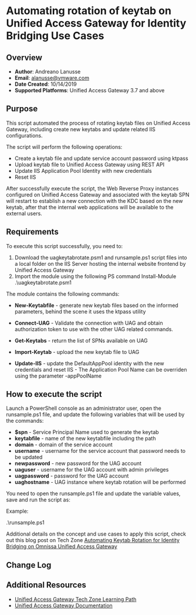 # Automating rotation of keytab on Unified Access Gateway for Identity Bridging Use Cases

## Overview
- **Author**: Andreano Lanusse
- **Email**: alanusse@vmware.com
- **Date Created**: 10/14/2019
- **Supported Platforms**: Unified Access Gateway 3.7 and above 

## Purpose 
<!-- Summary Start -->
This script automated the process of rotating keytab files on Unified Access Gateway, including create new keytabs and update related IIS configurations.
<!-- Summary End -->
The script will perform the following operations:
- Create a keytab file and update service account password using ktpass
- Upload keytab file to Unified Access Gateway using REST API 
- Update IIS Application Pool Identity with new credentials
- Reset IIS

After successfully execute the script, the Web Reverse Proxy instances configured on Unified Access Gateway and associated with the keytab SPN will restart to establish a new connection with the KDC based on the new keytab, after that the internal web applications will be available to the external users.

## Requirements
 
To execute this script successfully, you need to:
1. Download the uagkeytabrotate.psm1 and runsample.ps1 script files into a local folder on the IIS Server hosting the internal website frontend by Unified Access Gateway
2. Import the module using the following PS command Install-Module .\uagkeytabrotate.psm1

The module contains the following commands:

- **New-Keytabfile** - generate new keytab files based on the informed parameters, behind the scene it uses the ktpass utility   

- **Connect-UAG** - Validate the connection with UAG and obtain authorization token to use with the other UAG related commands.

- **Get-Keytabs** - return the list of SPNs available on UAG

- **Import-Keytab** - upload the new keytab file to UAG

- **Update-IIS** - update the DefaultAppPool identity with the new credentials and reset IIS - The Application Pool Name can be overriden using the parameter -appPoolName  

## How to execute the script

Launch a PowerShell console as an administrator user, open the runsample.ps1 file, and update the following variables that will be used by the commands:

- **$spn** - Service Principal Name used to generate the keytab
- **keytabfile** - name of the new keytabfile including the path
- **domain** - domain of the service account
- **username** - username for the service account that password needs to be updated
- **newpassword** - new password for the UAG account 
- **uaguser** - username for the UAG account with admin privileges
- **uagpassword** - password for the UAG account 
- **uaghostname** - UAG instance where keytab rotation will be performed

You need to open the runsample.ps1 file and update the variable values, save and run the script as:

Example:

.\runsample.ps1

Additional details on the concept and use cases to apply this script, check out this blog post on Tech Zone [Automating Keytab Rotation for Identity Bridging on Omnissa Unified Access Gateway](https://techzone.omnissa.com/blog/automating-keytab-rotation-identity-bridging-vmware-unified-access-gateway)



## Change Log


## Additional Resources
* [Unified Access Gateway Tech Zone Learning Path](https://techzone.omnissa.com/mastering-unified-access-gateway/)
* [Unified Access Gateway Documentation](https://docs.omnissa.com/en/Unified-Access-Gateway/)
